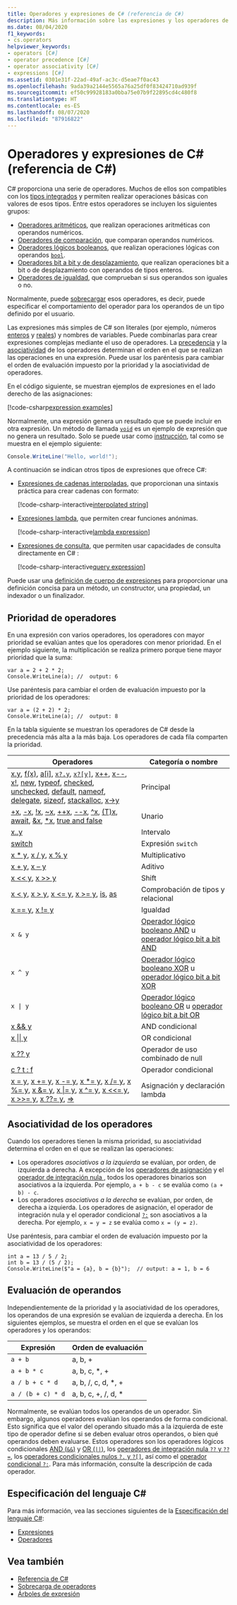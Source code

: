 ```yaml
---
title: Operadores y expresiones de C# (referencia de C#)
description: Más información sobre las expresiones y los operadores de C#, así como la precedencia y la asociatividad de estos
ms.date: 08/04/2020
f1_keywords:
- cs.operators
helpviewer_keywords:
- operators [C#]
- operator precedence [C#]
- operator associativity [C#]
- expressions [C#]
ms.assetid: 0301e31f-22ad-49af-ac3c-d5eae7f0ac43
ms.openlocfilehash: 9ada39a2144e5565a76a25df0f83424710ad939f
ms.sourcegitcommit: ef50c99928183a0bba75e07b9f22895cd4c480f8
ms.translationtype: HT
ms.contentlocale: es-ES
ms.lasthandoff: 08/07/2020
ms.locfileid: "87916822"
---
```

# <a name="c-operators-and-expressions-c-reference"></a>Operadores y expresiones de C# (referencia de C#)

C# proporciona una serie de operadores. Muchos de ellos son compatibles con los [tipos integrados](../builtin-types/built-in-types.md) y permiten realizar operaciones básicas con valores de esos tipos. Entre estos operadores se incluyen los siguientes grupos:

- [Operadores aritméticos](arithmetic-operators.md), que realizan operaciones aritméticas con operandos numéricos.
- [Operadores de comparación](comparison-operators.md), que comparan operandos numéricos.
- [Operadores lógicos booleanos](boolean-logical-operators.md), que realizan operaciones lógicas con operandos [`bool`](../builtin-types/bool.md).
- [Operadores bit a bit y de desplazamiento](bitwise-and-shift-operators.md), que realizan operaciones bit a bit o de desplazamiento con operandos de tipos enteros.
- [Operadores de igualdad](equality-operators.md), que comprueban si sus operandos son iguales o no.

Normalmente, puede [sobrecargar](operator-overloading.md) esos operadores, es decir, puede especificar el comportamiento del operador para los operandos de un tipo definido por el usuario.

Las expresiones más simples de C# son literales (por ejemplo, números [enteros](../builtin-types/integral-numeric-types.md#integer-literals) y [reales](../builtin-types/floating-point-numeric-types.md#real-literals)) y nombres de variables. Puede combinarlas para crear expresiones complejas mediante el uso de operadores. La [precedencia](#operator-precedence) y la [asociatividad](#operator-associativity) de los operadores determinan el orden en el que se realizan las operaciones en una expresión. Puede usar los paréntesis para cambiar el orden de evaluación impuesto por la prioridad y la asociatividad de operadores.

En el código siguiente, se muestran ejemplos de expresiones en el lado derecho de las asignaciones:

[!code-csharp[expression examples](snippets/shared/Overview.cs#Expressions)]

Normalmente, una expresión genera un resultado que se puede incluir en otra expresión. Un método de llamada [`void`](../builtin-types/void.md) es un ejemplo de expresión que no genera un resultado. Solo se puede usar como [instrucción](../../programming-guide/statements-expressions-operators/statements.md), tal como se muestra en el ejemplo siguiente:

```csharp
Console.WriteLine("Hello, world!");
```

A continuación se indican otros tipos de expresiones que ofrece C#:

- [Expresiones de cadenas interpoladas](../tokens/interpolated.md), que proporcionan una sintaxis práctica para crear cadenas con formato:

  [!code-csharp-interactive[interpolated string](snippets/shared/Overview.cs#InterpolatedString)]

- [Expresiones lambda](../../programming-guide/statements-expressions-operators/lambda-expressions.md), que permiten crear funciones anónimas.

  [!code-csharp-interactive[lambda expression](snippets/shared/Overview.cs#Lambda)]

- [Expresiones de consulta](../keywords/query-keywords.md), que permiten usar capacidades de consulta directamente en C# :

  [!code-csharp-interactive[query expression](snippets/shared/Overview.cs#Query)]

Puede usar una [definición de cuerpo de expresiones](../../programming-guide/statements-expressions-operators/expression-bodied-members.md) para proporcionar una definición concisa para un método, un constructor, una propiedad, un indexador o un finalizador.

## <a name="operator-precedence"></a>Prioridad de operadores

En una expresión con varios operadores, los operadores con mayor prioridad se evalúan antes que los operadores con menor prioridad. En el ejemplo siguiente, la multiplicación se realiza primero porque tiene mayor prioridad que la suma:

```csharp-interactive
var a = 2 + 2 * 2;
Console.WriteLine(a); //  output: 6
```

Use paréntesis para cambiar el orden de evaluación impuesto por la prioridad de los operadores:

```csharp-interactive
var a = (2 + 2) * 2;
Console.WriteLine(a); //  output: 8
```

En la tabla siguiente se muestran los operadores de C# desde la precedencia más alta a la más baja. Los operadores de cada fila comparten la prioridad.

| Operadores | Categoría o nombre |
| --------- | ---------------- |
| [x.y](member-access-operators.md#member-access-expression-), [f(x)](member-access-operators.md#invocation-expression-), [a&#91;i&#93;](member-access-operators.md#indexer-operator-), [`x?.y`](member-access-operators.md#null-conditional-operators--and-), [`x?[y]`](member-access-operators.md#null-conditional-operators--and-), [x++](arithmetic-operators.md#increment-operator-), [x--](arithmetic-operators.md#decrement-operator---), [x!](null-forgiving.md), [new](new-operator.md), [typeof](type-testing-and-cast.md#typeof-operator), [checked](../keywords/checked.md), [unchecked](../keywords/unchecked.md), [default](default.md), [nameof](nameof.md), [delegate](delegate-operator.md), [sizeof](sizeof.md), [stackalloc](stackalloc.md), [x->y](pointer-related-operators.md#pointer-member-access-operator--) | Principal |
| [+x](arithmetic-operators.md#unary-plus-and-minus-operators), [-x](arithmetic-operators.md#unary-plus-and-minus-operators), [\!x](boolean-logical-operators.md#logical-negation-operator-), [~x](bitwise-and-shift-operators.md#bitwise-complement-operator-), [++x](arithmetic-operators.md#increment-operator-), [--x](arithmetic-operators.md#decrement-operator---), [^x](member-access-operators.md#index-from-end-operator-), [(T)x](type-testing-and-cast.md#cast-expression), [await](await.md), [&x](pointer-related-operators.md#address-of-operator-), [*x](pointer-related-operators.md#pointer-indirection-operator-), [true and false](true-false-operators.md) | Unario |
| [x..y](member-access-operators.md#range-operator-) | Intervalo |
| [switch](switch-expression.md) | Expresión `switch` |
| [x * y](arithmetic-operators.md#multiplication-operator-), [x / y](arithmetic-operators.md#division-operator-), [x % y](arithmetic-operators.md#remainder-operator-) | Multiplicativo|
| [x + y](arithmetic-operators.md#addition-operator-), [x – y](arithmetic-operators.md#subtraction-operator--) | Aditivo |
| [x \<\<  y](bitwise-and-shift-operators.md#left-shift-operator-), [x >> y](bitwise-and-shift-operators.md#right-shift-operator-) | Shift |
| [x \< y](comparison-operators.md#less-than-operator-), [x > y](comparison-operators.md#greater-than-operator-), [x \<= y](comparison-operators.md#less-than-or-equal-operator-), [x >= y](comparison-operators.md#greater-than-or-equal-operator-), [is](type-testing-and-cast.md#is-operator), [as](type-testing-and-cast.md#as-operator) | Comprobación de tipos y relacional |
| [x == y](equality-operators.md#equality-operator-), [x != y](equality-operators.md#inequality-operator-) | Igualdad |
| `x & y` | [Operador lógico booleano AND](boolean-logical-operators.md#logical-and-operator-) u [operador lógico bit a bit AND](bitwise-and-shift-operators.md#logical-and-operator-) |
| `x ^ y` | [Operador lógico booleano XOR](boolean-logical-operators.md#logical-exclusive-or-operator-) u [operador lógico bit a bit XOR](bitwise-and-shift-operators.md#logical-exclusive-or-operator-) |
| <code>x &#124; y</code> | [Operador lógico booleano OR](boolean-logical-operators.md#logical-or-operator-) u [operador lógico bit a bit OR](bitwise-and-shift-operators.md#logical-or-operator-) |
| [x && y](boolean-logical-operators.md#conditional-logical-and-operator-) | AND condicional |
| [x &#124;&#124; y](boolean-logical-operators.md#conditional-logical-or-operator-) | OR condicional |
| [x ?? y](null-coalescing-operator.md) | Operador de uso combinado de null |
| [c ? t : f](conditional-operator.md) | Operador condicional |
| [x = y](assignment-operator.md), [x += y](arithmetic-operators.md#compound-assignment), [x -= y](arithmetic-operators.md#compound-assignment), [x *= y](arithmetic-operators.md#compound-assignment), [x /= y](arithmetic-operators.md#compound-assignment), [x %= y](arithmetic-operators.md#compound-assignment), [x &= y](boolean-logical-operators.md#compound-assignment), [x &#124;= y](boolean-logical-operators.md#compound-assignment), [x ^= y](boolean-logical-operators.md#compound-assignment), [x <<= y](bitwise-and-shift-operators.md#compound-assignment), [x >>= y](bitwise-and-shift-operators.md#compound-assignment), [x ??= y](null-coalescing-operator.md), [=>](lambda-operator.md) | Asignación y declaración lambda |

## <a name="operator-associativity"></a>Asociatividad de los operadores

Cuando los operadores tienen la misma prioridad, su asociatividad determina el orden en el que se realizan las operaciones:

- Los operadores *asociativos a la izquierda* se evalúan, por orden, de izquierda a derecha. A excepción de los [operadores de asignación](assignment-operator.md) y el [operador de integración nula ](null-coalescing-operator.md), todos los operadores binarios son asociativos a la izquierda. Por ejemplo, `a + b - c` se evalúa como `(a + b) - c`.
- Los operadores *asociativos a la derecha* se evalúan, por orden, de derecha a izquierda. Los operadores de asignación, el operador de integración nula y el operador condicional [`?:`](conditional-operator.md) son asociativos a la derecha. Por ejemplo, `x = y = z` se evalúa como `x = (y = z)`.

Use paréntesis, para cambiar el orden de evaluación impuesto por la asociatividad de los operadores:

```csharp-interactive
int a = 13 / 5 / 2;
int b = 13 / (5 / 2);
Console.WriteLine($"a = {a}, b = {b}");  // output: a = 1, b = 6
```

## <a name="operand-evaluation"></a>Evaluación de operandos

Independientemente de la prioridad y la asociatividad de los operadores, los operandos de una expresión se evalúan de izquierda a derecha. En los siguientes ejemplos, se muestra el orden en el que se evalúan los operadores y los operandos:

| Expresión | Orden de evaluación |
| ---------- | ------------------- |
|`a + b`|a, b, +|
|`a + b * c`|a, b, c, *, +|
|`a / b + c * d`|a, b, /, c, d, *, +|
|`a / (b + c) * d`|a, b, c, +, /, d, *|

Normalmente, se evalúan todos los operandos de un operador. Sin embargo, algunos operadores evalúan los operandos de forma condicional. Esto significa que el valor del operando situado más a la izquierda de este tipo de operador define si se deben evaluar otros operandos, o bien qué operandos deben evaluarse. Estos operadores son los operadores lógicos condicionales [AND (`&&`)](boolean-logical-operators.md#conditional-logical-and-operator-) y [OR (`||`)](boolean-logical-operators.md#conditional-logical-or-operator-), los [operadores de integración nula `??` y `??=`](null-coalescing-operator.md), los [operadores condicionales nulos `?.` y `?[]`](member-access-operators.md#null-conditional-operators--and-), así como el [operador condicional `?:`](conditional-operator.md). Para más información, consulte la descripción de cada operador.

## <a name="c-language-specification"></a>Especificación del lenguaje C#

Para más información, vea las secciones siguientes de la [Especificación del lenguaje C#](~/_csharplang/spec/introduction.md):

- [Expresiones](~/_csharplang/spec/expressions.md)
- [Operadores](~/_csharplang/spec/expressions.md#operators)

## <a name="see-also"></a>Vea también

- [Referencia de C#](../index.md)
- [Sobrecarga de operadores](operator-overloading.md)
- [Árboles de expresión](../../programming-guide/concepts/expression-trees/index.md)
